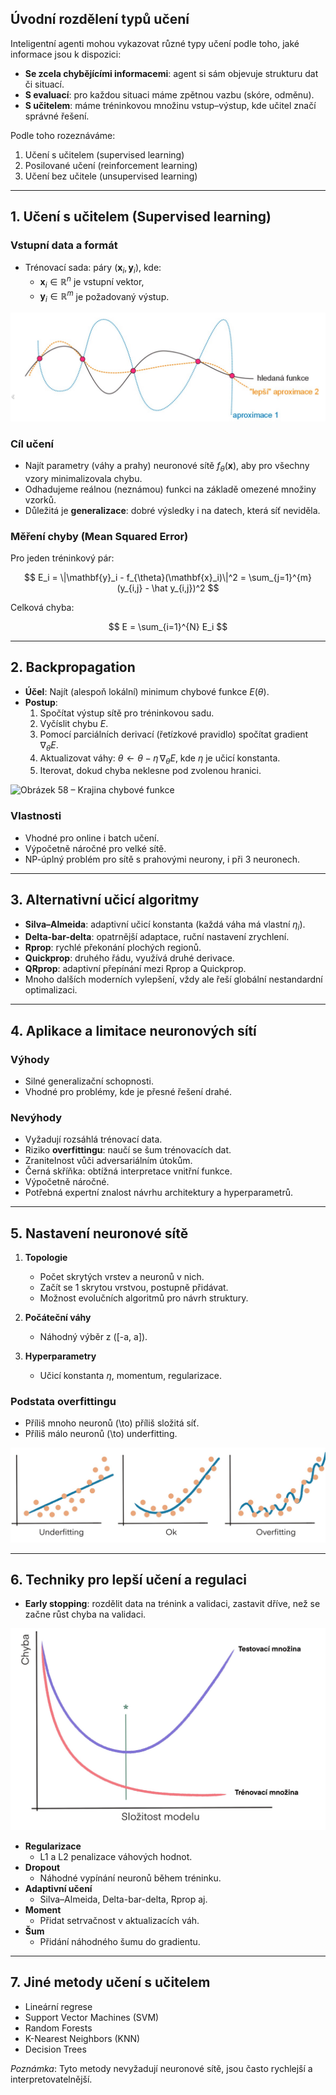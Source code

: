 ## Úvodní rozdělení typů učení

Inteligentní agenti mohou vykazovat různé typy učení podle toho, jaké informace jsou k dispozici:

- **Se zcela chybějícími informacemi**: agent si sám objevuje strukturu dat či situací.
- **S evaluací**: pro každou situaci máme zpětnou vazbu (skóre, odměnu).
- **S učitelem**: máme tréninkovou množinu vstup–výstup, kde učitel značí správné řešení.

Podle toho rozeznáváme:
1. Učení s učitelem (supervised learning)
2. Posilované učení (reinforcement learning)
3. Učení bez učitele (unsupervised learning)

---

## 1. Učení s učitelem (Supervised learning)

### Vstupní data a formát

- Trénovací sada: páry $(\mathbf{x}_i, \mathbf{y}_i)$, kde:
  - $\mathbf{x}_i \in \mathbb{R}^n$ je vstupní vektor,
  - $\mathbf{y}_i \in \mathbb{R}^m$ je požadovaný výstup.


![Obrázek 56 – Trénovací data](../../imgs_for_readme/training_with_teacher/trénovací%20data.png)

### Cíl učení

- Najít parametry (váhy a prahy) neuronové sítě $f_{\theta}(\mathbf{x})$, aby pro všechny vzory minimalizovala chybu.
- Odhadujeme reálnou (neznámou) funkci na základě omezené množiny vzorků.
- Důležitá je **generalizace**: dobré výsledky i na datech, která síť neviděla.


### Měření chyby (Mean Squared Error)

Pro jeden tréninkový pár:

$$ E_i = \|\mathbf{y}_i - f_{\theta}(\mathbf{x}_i)\|^2 = \sum_{j=1}^{m} (y_{i,j} - \hat y_{i,j})^2 $$

Celková chyba:

$$ E = \sum_{i=1}^{N} E_i $$

---

## 2. Backpropagation

- **Účel**: Najít (alespoň lokální) minimum chybové funkce $E(\theta)$.
- **Postup**:
  1. Spočítat výstup sítě pro tréninkovou sadu.
  2. Vyčíslit chybu $E$.
  3. Pomocí parciálních derivací (řetízkové pravidlo) spočítat gradient $\nabla_{\theta} E$.
  4. Aktualizovat váhy: $\theta \leftarrow \theta - \eta \, \nabla_{\theta} E$, kde $\eta$ je učicí konstanta.
  5. Iterovat, dokud chyba neklesne pod zvolenou hranici.

![Obrázek 58 – Krajina chybové funkce](../../imgs_for_readme/training_with_teacher/krajina_chybové_funkce..png)

### Vlastnosti

- Vhodné pro online i batch učení.
- Výpočetně náročné pro velké sítě.
- NP-úplný problém pro sítě s prahovými neurony, i při 3 neuronech.

---

## 3. Alternativní učicí algoritmy

- **Silva–Almeida**: adaptivní učicí konstanta (každá váha má vlastní $\eta_i$).
- **Delta-bar-delta**: opatrnější adaptace, ruční nastavení zrychlení.
- **Rprop**: rychlé překonání plochých regionů.
- **Quickprop**: druhého řádu, využívá druhé derivace.
- **QRprop**: adaptivní přepínání mezi Rprop a Quickprop.
- Mnoho dalších moderních vylepšení, vždy ale řeší globální nestandardní optimalizaci.

---

## 4. Aplikace a limitace neuronových sítí

### Výhody

- Silné generalizační schopnosti.
- Vhodné pro problémy, kde je přesné řešení drahé.

### Nevýhody

- Vyžadují rozsáhlá trénovací data.
- Riziko **overfittingu**: naučí se šum trénovacích dat.
- Zranitelnost vůči adversariálním útokům.
- Černá skříňka: obtížná interpretace vnitřní funkce.
- Výpočetně náročné.
- Potřebná expertní znalost návrhu architektury a hyperparametrů.

---

## 5. Nastavení neuronové sítě

1. **Topologie**
   - Počet skrytých vrstev a neuronů v nich.
   - Začít se 1 skrytou vrstvou, postupně přidávat.
   - Možnost evolučních algoritmů pro návrh struktury.

2. **Počáteční váhy**
   - Náhodný výběr z \([-a, a]\).

3. **Hyperparametry**
   - Učicí konstanta $\eta$, momentum, regularizace.

### Podstata overfittingu

- Příliš mnoho neuronů \(\to\) příliš složitá síť.
- Příliš málo neuronů \(\to\) underfitting.

![Obrázek 59 – Underfitting vs. Overfitting](../../imgs_for_readme/training_with_teacher/Underfitting_overfitting..png)

---

## 6. Techniky pro lepší učení a regulaci

- **Early stopping**: rozdělit data na trénink a validaci, zastavit dříve, než se začne růst chyba na validaci.

![Obrázek 60 – Early Stopping](../../imgs_for_readme/training_with_teacher/early_stopping.png)

- **Regularizace**
  - L1 a L2 penalizace váhových hodnot.
- **Dropout**
  - Náhodné vypínání neuronů během tréninku.
- **Adaptivní učení**
  - Silva–Almeida, Delta-bar-delta, Rprop aj.
- **Moment**
  - Přidat setrvačnost v aktualizacích váh.
- **Šum**
  - Přidání náhodného šumu do gradientu.

---

## 7. Jiné metody učení s učitelem

- Lineární regrese
- Support Vector Machines (SVM)
- Random Forests
- K-Nearest Neighbors (KNN)
- Decision Trees

*Poznámka*: Tyto metody nevyžadují neuronové sítě, jsou často rychlejší a interpretovatelnější.

